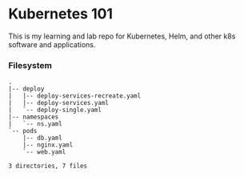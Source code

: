# Kubernetes 101

This is my learning and lab repo for Kubernetes, Helm, and other k8s software and applications. 

### Filesystem

```
.
|-- deploy
|   |-- deploy-services-recreate.yaml
|   |-- deploy-services.yaml
|   `-- deploy-single.yaml
|-- namespaces
|   `-- ns.yaml
`-- pods
    |-- db.yaml
    |-- nginx.yaml
    `-- web.yaml

3 directories, 7 files
```
